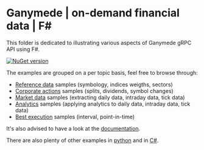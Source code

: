 # Ganymede | on-demand financial data | F#

This folder is dedicated to illustrating various aspects of Ganymede gRPC API using F#.

[![NuGet version](https://badge.fury.io/nu/systemathics.apis.svg)](https://badge.fury.io/nu/systemathics.apis)

The examples are grouped on a per topic basis, feel free to browse through:

- [Reference data](./1-Reference%20data/) samples (symbology, indices weigths, sectors)
- [Corporate actions](./2-Corporate%20actions/) samples (splits, dividends, symbol changes)
- [Market data](./3-Market%20data/) samples (extracting daily data, intraday data, tick data)
- [Analytics](./4-Analytics/) samples (applying analytics to daily data, intraday data, tick data)
- [Best execution](./5-Best%20execution/) samples (interval, point-in-time)

It's also advised to have a look at the [documentation](https://dev.ganymede.software/api-documentation.html).

There are also plenty of other examples in [python](/python/) and in [C#](/csharp/).